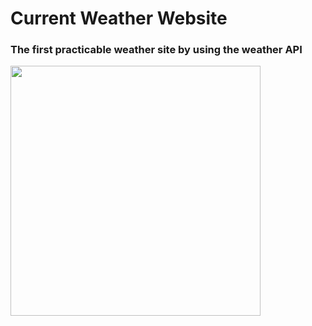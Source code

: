 # Current Weather Website
### The first practicable weather site by using the weather API
<img src="https://www.fstyle67.com/Fstyle67/m14_img/01.png" width="400">

